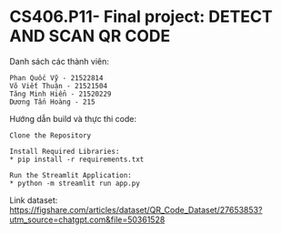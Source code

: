 # CS406.P11- Final project: DETECT AND SCAN QR CODE
Danh sách các thành viên:

    Phan Quốc Vỹ - 21522814
    Võ Viết Thuận - 21521504
    Tăng Minh Hiển - 21520229
    Dương Tấn Hoàng - 215

Hướng dẫn build và thực thi code:
  
    Clone the Repository
    
    Install Required Libraries:
    * pip install -r requirements.txt
      
    Run the Streamlit Application:
    * python -m streamlit run app.py

Link dataset: https://figshare.com/articles/dataset/QR_Code_Dataset/27653853?utm_source=chatgpt.com&file=50361528
